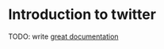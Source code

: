 # Introduction to twitter

TODO: write [great documentation](http://jacobian.org/writing/what-to-write/)
